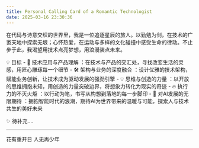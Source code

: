 ```yaml
---
title: Personal Calling Card of a Romantic Technologist
date: 2025-03-16 23:30:36
---
```

在代码与诗意交织的世界里，我是一位追逐星辰的旅人。以勤勉为剑，在技术的广袤天地中探索无垠；心怀热爱，在运动与多样的文化碰撞中感受生命的律动。不止步于此，我渴望用技术点亮梦想，用浪漫装点未来。

💡 目标
    - 🌟 技术应用与产品理解 ：在技术与产品的交汇处，寻找改变生活的灵感，用匠心雕琢每一个细节
    - 🛠️ 架构与业务的深度融合 ：设计优雅的技术架构，赋能业务创新，让技术成为驱动发展的强劲引擎
    - 💡 思维与创造的力量 ：以开放的思维拥抱未知，用创造的力量突破边界，将想象力转化为现实的奇迹
    - 🔥 执行力的不灭火炬 ：以行动为笔，书写从构想到落地的每一步脚印
    - 🤖 对AI发展的无限期待 ：拥抱智能时代的浪潮，期待AI为世界带来的温暖与可能，探索人与技术共生的美好未来
    
✨ 待补充....

- - -
花有重开日
人无再少年
